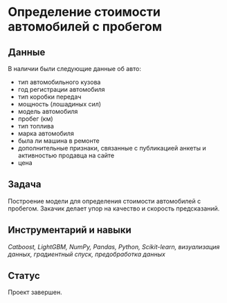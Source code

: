 # Определение стоимости автомобилей с пробегом

## Данные

В наличии были следующие данные об авто:
- тип автомобильного кузова
- год регистрации автомобиля
- тип коробки передач
- мощность (лошадиных сил)
- модель автомобиля
- пробег (км)
- тип топлива
- марка автомобиля
- была ли машина в ремонте
- дополнительные признаки, связанные с публикацией анкеты и активностью продавца на сайте
- цена

## Задача

Построение модели для определения стоимости автомобилей с пробегом. Закачик делает упор на качество и скорость предсказаний.

## Инструментарий и навыки

*Catboost, LightGBM, NumPy, Pandas, Python, Scikit-learn, визуализация данных, градиентный спуск, предобработка данных*

## Статус

Проект завершен.